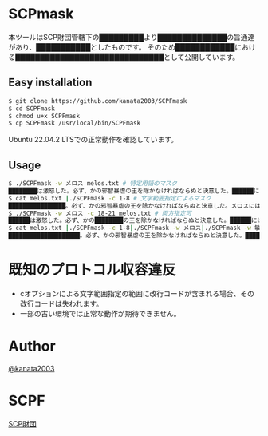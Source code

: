 # SCPmask

本ツールはSCP財団管轄下の█████████より██████████████の旨通達があり、███████████としたものです。
そのため████████████における██████████████████████████████として公開しています。

## Easy installation

```bash
$ git clone https://github.com/kanata2003/SCPFmask
$ cd SCPFmask
$ chmod u+x SCPFmask
$ cp SCPFmask /usr/local/bin/SCPFmask
```

Ubuntu 22.04.2 LTSでの正常動作を確認しています。

## Usage

```bash
$ ./SCPFmask -w メロス melos.txt # 特定用語のマスク
████████は激怒した。必ず、かの邪智暴虐の王を除かなければならぬと決意した。██████には政治がわからぬ。██████は、村の牧人である。笛を吹き、羊と遊んで暮して来た。けれども邪悪に対しては、人一倍に敏感であった。
$ cat melos.txt |./SCPFmask -c 1-8 # 文字範囲指定によるマスク
████████████████。必ず、かの邪智暴虐の王を除かなければならぬと決意した。メロスには政治がわからぬ。メロスは、村の牧人である。笛を吹き、羊と遊んで暮して来た。けれども邪悪に対しては、人一倍に敏感であった。
$ ./SCPFmask -w メロス -c 18-21 melos.txt # 両方指定可
██████は激怒した。必ず、かの████████の王を除かなければならぬと決意した。██████には政治がわからぬ。██████は、村の牧人である。笛を吹き、羊と遊んで暮して来た。けれども邪悪に対しては、人一倍に敏感であった。
$ cat melos.txt |./SCPFmask -c 1-8|./SCPFmask -w メロス|./SCPFmask -w 敏感 # 組み合わせ可
████████████████████。必ず、かの邪智暴虐の王を除かなければならぬと決意した。██████には政治がわからぬ。██████は、村の牧人である。笛を吹き、羊と遊んで暮して来た。けれども邪悪に対しては、人一倍に████であった。
```

# 既知のプロトコル収容違反

* cオプションによる文字範囲指定の範囲に改行コードが含まれる場合、その改行コードは失われます。
* 一部の古い環境では正常な動作が期待できません。

# Author

[@kanata2003](https://twitter.com/kanata201612)

# SCPF

[SCP財団](http://scp-jp.wikidot.com/)
